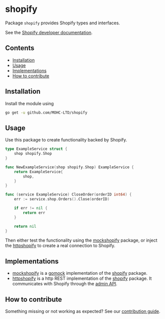 # shopify

Package `shopify` provides Shopify types and interfaces.

See the [Shopify developer documentation](https://shopify.dev).

## Contents

- [Installation](#installation)
- [Usage](#usage)
- [Implementations](#implementations)
- [How to contribute](#how-to-contribute)

## Installation

Install the module using

```sh
go get -u github.com/MOHC-LTD/shopify
```

## Usage

Use this package to create functionality backed by Shopify.

```go
type ExampleService struct {
    shop shopify.Shop
}

func NewExampleService(shop shopify.Shop) ExampleService {
    return ExampleService{
        shop,
    }
}

func (service ExampleService) CloseOrder(orderID int64) {
    err := service.shop.Orders().Close(orderID)

    if err != nil {
        return err
    }

    return nil
}
```

Then either test the functionality using the [mockshopify](https://github.com/MOHC-LTD/mockshopify) package, or inject the [httpshopify](https://github.com/MOHC-LTD/httpshopify)
to create a real connection to Shopify.

## Implementations

- [mockshopify](https://github.com/MOHC-LTD/mockshopify) is a [gomock](https://github.com/golang/mock) implementation of the [shopify](https://github.com/MOHC-LTD/shopify) package.
- [httpshopify](https://github.com/MOHC-LTD/httpshopify) is a http REST implementation of the [shopify](https://github.com/MOHC-LTD/shopify) package. It communicates with Shopify through the [admin API](https://shopify.dev/docs/admin-api/rest/reference).

## How to contribute

Something missing or not working as expected? See our [contribution guide](./CONTRIBUTING.md).
